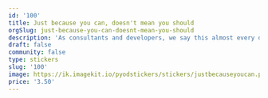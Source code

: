 ```yaml
---
id: '100'
title: Just because you can, doesn't mean you should
orgSlug: just-because-you-can-doesnt-mean-you-should
description: 'As consultants and developers, we say this almost every day... '
draft: false
community: false
type: stickers
slug: '100'
image: https://ik.imagekit.io/pyodstickers/stickers/justbecauseyoucan.png
price: '3.50'
---
```

